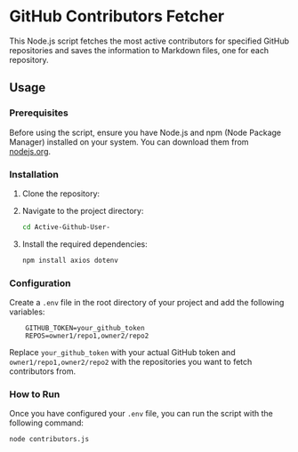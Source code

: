 # GitHub Contributors Fetcher

This Node.js script fetches the most active contributors for specified GitHub repositories and saves the information to Markdown files, one for each repository.

## Usage

### Prerequisites

Before using the script, ensure you have Node.js and npm (Node Package Manager) installed on your system. You can download them from [nodejs.org](https://nodejs.org/).

### Installation

1. Clone the repository:


2. Navigate to the project directory:

    ```bash
    cd Active-Github-User-
    ```

3. Install the required dependencies:

    ```bash
    npm install axios dotenv
    ```

### Configuration

Create a `.env` file in the root directory of your project and add the following variables:


        GITHUB_TOKEN=your_github_token
        REPOS=owner1/repo1,owner2/repo2


Replace `your_github_token` with your actual GitHub token and `owner1/repo1,owner2/repo2` with the repositories you want to fetch contributors from.

### How to Run

Once you have configured your `.env` file, you can run the script with the following command:

```bash
node contributors.js
